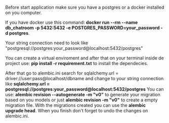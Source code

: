 Before start application make sure you have a postgres or a docker installed on you computer.

If you have docker use this command: **docker run --rm --name db_chatroom -p 5432:5432 -e POSTGRES_PASSWORD=your_password -d postgres**.

Your string connection need to look like "postgresql://postgres:your_password@localhost:5432/postgres"

You can create a virtual enviroment and after that on your terminal inside de project use: **pip install -r requirement.txt** to install the dependecies.

After that go to alembic.ini search for sqlalchemy.url = driver://user:pass@localhost/dbname
and change to your string connection like **sqlalchemy.url = postgresql://postgres:your_password@localhost:5432/postgres**
You can use: **alembic revision --autogenerate -m "v0"** to generate your migration based on you models
or just **alembic revision -m "v0"** to create a empty migration file.
With the migrations created you can use the **alembic upgrade head**.
When you finish don't forget to undo the changes on alembic.ini.